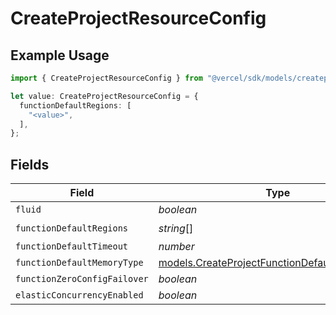 # CreateProjectResourceConfig

## Example Usage

```typescript
import { CreateProjectResourceConfig } from "@vercel/sdk/models/createprojectop.js";

let value: CreateProjectResourceConfig = {
  functionDefaultRegions: [
    "<value>",
  ],
};
```

## Fields

| Field                                                                                                | Type                                                                                                 | Required                                                                                             | Description                                                                                          |
| ---------------------------------------------------------------------------------------------------- | ---------------------------------------------------------------------------------------------------- | ---------------------------------------------------------------------------------------------------- | ---------------------------------------------------------------------------------------------------- |
| `fluid`                                                                                              | *boolean*                                                                                            | :heavy_minus_sign:                                                                                   | N/A                                                                                                  |
| `functionDefaultRegions`                                                                             | *string*[]                                                                                           | :heavy_check_mark:                                                                                   | N/A                                                                                                  |
| `functionDefaultTimeout`                                                                             | *number*                                                                                             | :heavy_minus_sign:                                                                                   | N/A                                                                                                  |
| `functionDefaultMemoryType`                                                                          | [models.CreateProjectFunctionDefaultMemoryType](../models/createprojectfunctiondefaultmemorytype.md) | :heavy_minus_sign:                                                                                   | N/A                                                                                                  |
| `functionZeroConfigFailover`                                                                         | *boolean*                                                                                            | :heavy_minus_sign:                                                                                   | N/A                                                                                                  |
| `elasticConcurrencyEnabled`                                                                          | *boolean*                                                                                            | :heavy_minus_sign:                                                                                   | N/A                                                                                                  |